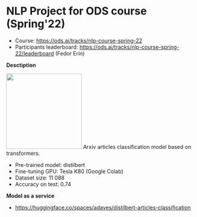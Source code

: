 # NLP Project for ODS course (Spring'22)

* Course: https://ods.ai/tracks/nlp-course-spring-22
* Participants leaderboard: https://ods.ai/tracks/nlp-course-spring-22/leaderboard (Fedor Erin)

**Desctiption**

<img width=200px src='https://blog.arxiv.org/files/2021/02/arxiv-logo-1.png'>
Arxiv articles classification model based on transformers.

* Pre-trained model: distilbert
* Fine-tuning GPU: Tesla K80 (Google Colab)
* Dataset size: 11 088
* Accuracy on test: 0.74

**Model as a service**
* https://huggingface.co/spaces/adaves/distilbert-articles-classification
